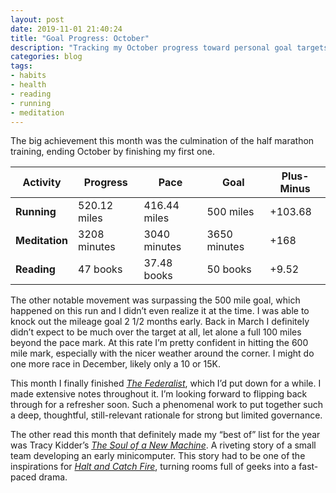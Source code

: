 ```yaml
---
layout: post
date: 2019-11-01 21:40:24
title: "Goal Progress: October"
description: "Tracking my October progress toward personal goal targets for the year."
categories: blog
tags:
- habits
- health
- reading
- running
- meditation
---
```


The big achievement this month was the culmination of the half marathon training, ending October by finishing my first one.

| Activity       | Progress     | Pace         | Goal         | Plus-Minus                         |
|----------------|--------------|--------------|--------------|------------------------------------|
| **Running**    | 520.12 miles | 416.44 miles | 500 miles    | <span class="green">+103.68</span> |
| **Meditation** | 3208 minutes | 3040 minutes | 3650 minutes | <span class="green">+168</span>    |
| **Reading**    | 47 books     | 37.48 books  | 50 books     | <span class="green">+9.52</span>   |

The other notable movement was surpassing the 500 mile goal, which happened on this run and I didn’t even realize it at the time. I was able to knock out the mileage goal 2 1/2 months early. Back in March I definitely didn’t expect to be much over the target at all, let alone a full 100 miles beyond the pace mark. At this rate I’m pretty confident in hitting the 600 mile mark, especially with the nicer weather around the corner. I might do one more race in December, likely only a 10 or 15K.

This month I finally finished _[The Federalist](/books/hamilton-the-federalist-papers/ "The Federalist")_, which I’d put down for a while. I made extensive notes throughout it. I’m looking forward to flipping back through for a refresher soon. Such a phenomenal work to put together such a deep, thoughtful, still-relevant rationale for strong but limited governance.

The other read this month that definitely made my “best of” list for the year was Tracy Kidder’s _[The Soul of a New Machine](/books/kidder-the-soul-of-a-new-machine/ "The Soul of a New Machine")_. A riveting story of a small team developing an early minicomputer. This story had to be one of the inspirations for _[Halt and Catch Fire](https://en.wikipedia.org/wiki/Halt_and_Catch_Fire_(TV_series) "Halt and Catch Fire")_, turning rooms full of geeks into a fast-paced drama.
